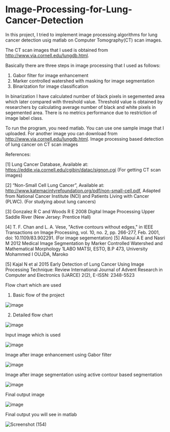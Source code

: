 # Image-Processing-for-Lung-Cancer-Detection

In this project, I tried to implement image processing algorithms for lung cancer detection usig matlab on Computer Tomography(CT) scan images.

The CT scan images that I used is obtained from http://www.via.cornell.edu/lungdb.html. 

Basically there are three steps in image processing that I used as follows:
1. Gabor filter for image enhancement
2. Marker controlled watershed with masking for image segmentation
3. Binarization for image classification

In binarization I have calculated number of black pixels in segemented area which later compared with threshold value. Threshold value is obtained by researchers by calculating average number of black and white pixels in segemented area.
There is no metrics performance due to restriction of image label class.

To run the program, you need matlab. You can use one sample image that I uploaded. For another image you can download from http://www.via.cornell.edu/lungdb.html. Image processing based detection of lung cancer on CT scan images

References:

[1] Lung Cancer Database, Available at: https://eddie.via.cornell.edu/cgibin/datac/signon.cgi
    (For getting CT scan images)

[2] “Non-Small Cell Lung Cancer”, Available at:   http://www.katemacintyrefoundation.org/pdf/non-small-cell.pdf, Adapted from National Cancer Institute (NCI) and Patients Living with Cancer (PLWC). 
    (For studying about lung cancers)

[3] Gonzalez R C and Woods R E 2008 Digital Image Processing Upper Saddle River (New Jersey: Prentice Hall)

[4] T. F. Chan and L. A. Vese, "Active contours without edges," in IEEE Transactions on Image Processing, vol. 10, no. 2, pp. 266-277, Feb. 2001, doi: 10.1109/83.902291.
    (For image segementation)
[5] Allaoui A E and Nasri M 2012 Medical Image Segmentation by Marker Controlled Watershed and Mathematical Morphology 1LABO MATSI, ESTO, B.P 473, University Mohammed I OUJDA, Maroko

[5] Kajal N et al 2015 Early Detection of Lung Cancer Using Image Processing Technique: Review International Journal of
Advent Research in Computer and Electronics (IJARCE) 2(2), E-ISSN: 2348-5523


Flow chart which are used

1. Basic flow of the project 

![image](https://user-images.githubusercontent.com/68813874/102759102-ae676100-4399-11eb-8aff-03f809cba1c9.png)

2. Detailed flow chart 

![image](https://user-images.githubusercontent.com/68813874/102759183-c9d26c00-4399-11eb-8a85-01e494466249.png)

Input image which is used 

![image](https://user-images.githubusercontent.com/68813874/102759292-ebcbee80-4399-11eb-98cd-db7b75d5bbd2.png)

Image after image enhancement using Gabor filter

![image](https://user-images.githubusercontent.com/68813874/102759360-04d49f80-439a-11eb-9fe1-7df0f5ea683f.png)

Image after image segmentation using active contour based segmentation

![image](https://user-images.githubusercontent.com/68813874/102759427-1ddd5080-439a-11eb-832d-708e7101ccc9.png)

Final output image

![image](https://user-images.githubusercontent.com/68813874/102759481-3188b700-439a-11eb-9c56-fef13b74a4c5.png)

Final output you will see in matlab

![Screenshot (154)](https://user-images.githubusercontent.com/68813874/102760719-f7b8b000-439b-11eb-9a42-b8dd09abf49b.png)


